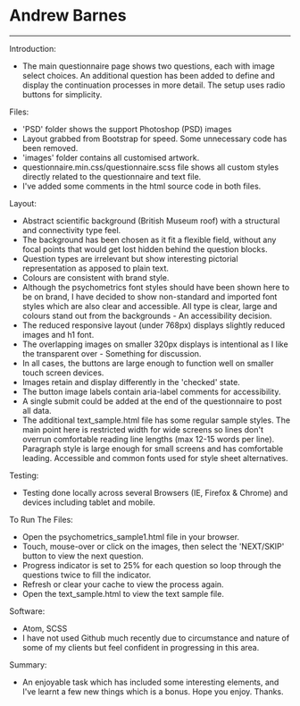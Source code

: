 # Andrew Barnes
-----------

Introduction:
- The main questionnaire page shows two questions, each with image select choices. An additional question has been added to define and display the continuation processes in more detail. The setup uses radio buttons for simplicity.

Files:
- 'PSD' folder shows the support Photoshop (PSD) images
- Layout grabbed from Bootstrap for speed. Some unnecessary code has been removed.
- 'images' folder contains all customised artwork.
- questionnaire.min.css/questionnaire.scss file shows all custom styles directly related to the questionnaire and text file.
- I've added some comments in the html source code in both files.

Layout:
- Abstract scientific background (British Museum roof) with a structural and connectivity type feel.
- The background has been chosen as it fit a flexible field, without any focal points that would get lost hidden behind the question blocks.
- Question types are irrelevant but show interesting  pictorial representation as apposed to plain text.
- Colours are consistent with brand style.
- Although the psychometrics font styles should have been shown here to be on brand, I have decided to show non-standard and imported font styles which are also clear and accessible. All type is clear, large and colours stand out from the backgrounds - An accessibility decision.
- The reduced responsive layout (under 768px) displays slightly reduced images and h1 font.
- The overlapping images on smaller 320px displays is intentional as I like the transparent over - Something for discussion.
- In all cases, the buttons are large enough to function well on smaller touch screen devices.
- Images retain and display differently in the 'checked' state.
- The button image labels contain aria-label comments for accessibility.
- A single submit could be added at the end of the questionnaire to post all data.
- The additional text_sample.html file has some regular sample styles. The main point here is restricted width for wide screens so lines don't overrun comfortable reading line lengths (max 12-15 words per line). Paragraph style is large enough for small screens and has comfortable leading. Accessible and common fonts used for style sheet alternatives.

Testing:
- Testing done locally across several Browsers (IE, Firefox & Chrome) and devices including tablet and mobile.

To Run The Files:
- Open the psychometrics_sample1.html file in your browser.
- Touch, mouse-over or click on the images, then select the 'NEXT/SKIP' button to view the next question.
- Progress indicator is set to 25% for each question so loop through the questions twice to fill the indicator.
- Refresh or clear your cache to view the process again.
- Open the text_sample.html to view the text sample file.

Software:
- Atom, SCSS
- I have not used Github much recently due to circumstance and nature of some of my clients but feel confident in progressing in this area.

Summary:
- An enjoyable task which has included some interesting elements, and I've learnt a few new things which is a bonus. Hope you enjoy. Thanks.
